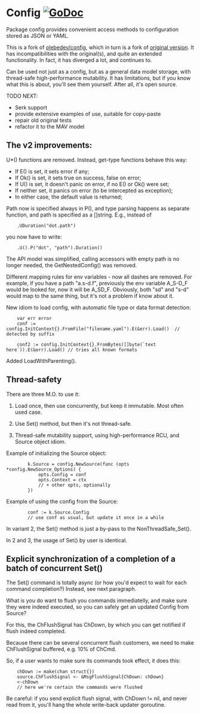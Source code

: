 # Config [![GoDoc](https://godoc.org/github.com/rusriver/config?status.png)](https://godoc.org/github.com/rusriver/config)

Package config provides convenient access methods to configuration
stored as JSON or YAML.

This is a fork of [olebedev/config](https://github.com/olebedev/config),
which in turn is a fork of [original version](https://github.com/moraes/config).
It has incompatibilities with the original(s), and quite an extended functionality.
In fact, it has diverged a lot, and continues to.

Can be used not just as a config, but as a general data model storage, with
thread-safe high-performance mutability. It has limitations, but if you know
what this is about, you'll see them yourself. After all, it's open source.

TODO NEXT:

- Serk support
- provide extensive examples of use, suitable for copy-paste
- repair old original tests
- refactor it to the MAV model

## The v2 improvements:

U*() functions are removed. Instead, get-type functions behave this way:

- If E() is set, it sets error if any;
- If Ok() is set, it sets true on success, false on error;
- If U() is set, it doesn't panic on error, if no E() or Ok() were set;
- If neither set, it panics on error (to be intercepted as exception);
- In either case, the default value is returned;

Path now is specified always in P(), and type parsing happens as separate function,
and path is specified as a []string. E.g., instead of

```
    .UDuration("dot.path")
```

you now have to write:

```
    .U().P("dot", "path").Duration()
```

The API model was simplified, calling accessors with empty path is no longer needed,
the GetNestedConfig() was removed.

Different mapping rules for env variables - now all dashes are removed. For example,
if you have a path "a.s-d.f", previously the env variable A_S-D_F would be looked for,
now it will be A_SD_F. Obviously, both "sd" and "s-d" would map to the same thing,
but it's not a problem if know about it.

New idiom to load config, with automatic file type or data format detection:

```
    var err error
    conf := config.InitContext{}.FromFile("filename.yaml").E(&err).Load()  // detected by suffix

    conf2 := config.InitContext{}.FromBytes([]byte(`text here`)).E(&err).Load() // tries all known formats
```

Added LoadWithParenting().

## Thread-safety

There are three M.O. to use it:

1) Load once, then use concurrently, but keep it immutable. Most often used case.

2) Use Set() method, but then it's not thread-safe.

3) Thread-safe mutability support, using high-performance RCU, and Source object idiom.

Example of initializing the Source object:

```
        k.Source = config.NewSource(func (opts *config.NewSource_Options) {
            opts.Config = conf
            opts.Context = ctx
            // + other opts, optionally
        })
```

Example of using the config from the Source:

```
        conf := k.Source.Config
        // use conf as usual, but update it once in a while
```

In variant 2, the Set() method is just a by-pass to the NonThreadSafe_Set().

In 2 and 3, the usage of Set() by user is identical.

## Explicit synchronization of a completion of a batch of concurrent Set()

The Set() command is totally async (or how you'd expect to wait for each command completion?)
Instead, see next paragraph.
        
What is you do want to flush you commands immediatelly, and make sure they were indeed
executed, so you can safely get an updated Config from Source?

For this, the ChFlushSignal has ChDown, by which you can get notified if flush indeed
completed.

Because there can be several concurrent flush customers, we need to make ChFlushSignal
buffered, e.g. 10% of ChCmd.

So, if a user wants to make sure its commands took effect, it does this:

```
    chDown := make(chan struct{})
    source.ChFlushSignal <- &MsgFlushSignal{ChDown: chDown}
    <-chDown
    // here we're certain the commands were flushed
```

Be careful: if you send explicit flush signal, with ChDown != nil, and never read from it,
you'll hang the whole write-back updater goroutine.


